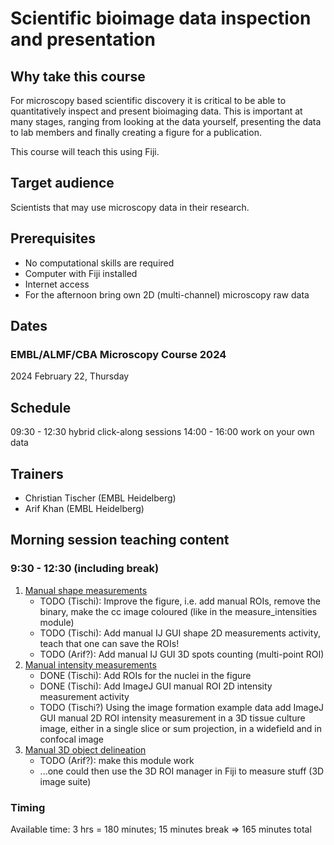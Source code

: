 # Scientific bioimage data inspection and presentation

## Why take this course

For microscopy based scientific discovery it is critical to be able to quantitatively inspect and present bioimaging data. This is important at many stages, ranging from looking at the data yourself, presenting the data to lab members and finally creating a figure for a publication.

This course will teach this using Fiji.

## Target audience

Scientists that may use microscopy data in their research.

## Prerequisites

* No computational skills are required
* Computer with Fiji installed
* Internet access
* For the afternoon bring own 2D (multi-channel) microscopy raw data

## Dates

### EMBL/ALMF/CBA Microscopy Course 2024

2024 February 22, Thursday  

## Schedule

09:30 - 12:30 hybrid click-along sessions
14:00 - 16:00 work on your own data

## Trainers

- Christian Tischer (EMBL Heidelberg)
- Arif Khan (EMBL Heidelberg)

## Morning session teaching content

### 9:30 - 12:30 (including break)

1. [Manual shape measurements](https://neubias.github.io/training-resources/measure_shapes/index.html)
    - TODO (Tischi): Improve the figure, i.e. add manual ROIs, remove the binary, make the cc image coloured (like in the measure_intensities module)
    - TODO (Tischi): Add manual IJ GUI shape 2D measurements activity, teach that one can save the ROIs!
    - TODO (Arif?): Add manual IJ GUI 3D spots counting (multi-point ROI)
1. [Manual intensity measurements](https://neubias.github.io/training-resources/measure_intensities/index.html)
    - DONE (Tischi): Add ROIs for the nuclei in the figure 
    - DONE (Tischi): Add ImageJ GUI manual ROI 2D intensity measurement activity
    - TODO (Tischi?) Using the image formation example data add ImageJ GUI manual 2D ROI intensity measurement in a 3D tissue culture image, either in a single slice or sum projection, in a widefield and in confocal image
1. [Manual 3D object delineation](https://neubias.github.io/training-resources/manual_segmentation/index.html)
    - TODO (Arif?): make this module work
    - ...one could then use the 3D ROI manager in Fiji to measure stuff (3D image suite)

### Timing

Available time: 3 hrs = 180 minutes; 15 minutes break => 165 minutes total
